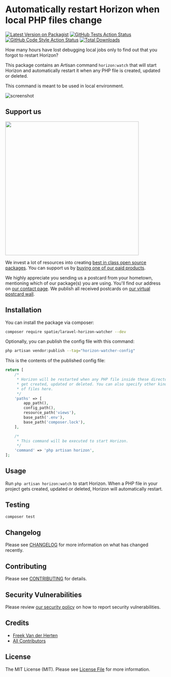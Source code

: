 # Automatically restart Horizon when local PHP files change

[![Latest Version on Packagist](https://img.shields.io/packagist/v/spatie/laravel-horizon-watcher.svg?style=flat-square)](https://packagist.org/packages/spatie/laravel-horizon-watcher)
[![GitHub Tests Action Status](https://img.shields.io/github/workflow/status/spatie/laravel-horizon-watcher/run-tests?label=tests)](https://github.com/spatie/laravel-horizon-watcher/actions?query=workflow%3Arun-tests+branch%3Amain)
[![GitHub Code Style Action Status](https://img.shields.io/github/workflow/status/spatie/laravel-horizon-watcher/Fix%20PHP%20code%20style%20issues?label=code%20style)](https://github.com/spatie/laravel-horizon-watcher/actions?query=workflow%3A"Fix+PHP+code+style+issues"+branch%3Amain)
[![Total Downloads](https://img.shields.io/packagist/dt/spatie/laravel-horizon-watcher.svg?style=flat-square)](https://packagist.org/packages/spatie/laravel-horizon-watcher)

How many hours have lost debugging local jobs only to find out that you forgot to restart Horizon?

This package contains an Artisan command `horizon:watch` that will start Horizon and automatically restart it when any PHP file is created, updated or deleted.

This command is meant to be used in local environment.

![screenshot](https://github.com/spatie/laravel-horizon-watcher/blob/main/docs/images/screenshot.jpg)

## Support us

[<img src="https://github-ads.s3.eu-central-1.amazonaws.com/laravel-horizon-watcher.jpg?t=1" width="419px" />](https://spatie.be/github-ad-click/laravel-horizon-watcher)

We invest a lot of resources into creating [best in class open source packages](https://spatie.be/open-source). You can support us by [buying one of our paid products](https://spatie.be/open-source/support-us).

We highly appreciate you sending us a postcard from your hometown, mentioning which of our package(s) you are using. You'll find our address on [our contact page](https://spatie.be/about-us). We publish all received postcards on [our virtual postcard wall](https://spatie.be/open-source/postcards).

## Installation

You can install the package via composer:

```bash
composer require spatie/laravel-horizon-watcher --dev
```

Optionally, you can publish the config file with this command:

```bash
php artisan vendor:publish --tag="horizon-watcher-config"
```

This is the contents of the published config file:

```php
return [
    /*
     * Horizon will be restarted when any PHP file inside these directories 
     * get created, updated or deleted. You can also specify other kinds
     * of files here.
     */
    'paths' => [
        app_path(),
        config_path(),
        resource_path('views'),
        base_path('.env'),
        base_path('composer.lock'),
    ],

    /*
     * This command will be executed to start Horizon.
     */
    'command' => 'php artisan horizon',
];
```

## Usage

Run `php artisan horizon:watch` to start Horizon. When a PHP file in your project gets created, updated or deleted, Horizon will automatically restart.

## Testing

```bash
composer test
```

## Changelog

Please see [CHANGELOG](CHANGELOG.md) for more information on what has changed recently.

## Contributing

Please see [CONTRIBUTING](CONTRIBUTING.md) for details.

## Security Vulnerabilities

Please review [our security policy](../../security/policy) on how to report security vulnerabilities.

## Credits

- [Freek Van der Herten](https://github.com/freekmurze)
- [All Contributors](../../contributors)

## License

The MIT License (MIT). Please see [License File](LICENSE.md) for more information.
